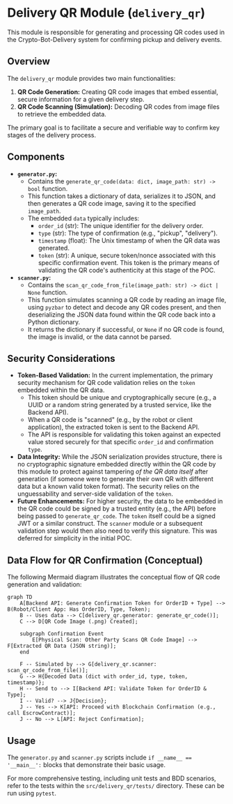 # Delivery QR Module (`delivery_qr`)

This module is responsible for generating and processing QR codes used in the Crypto-Bot-Delivery system for confirming pickup and delivery events.

## Overview

The `delivery_qr` module provides two main functionalities:
1.  **QR Code Generation:** Creating QR code images that embed essential, secure information for a given delivery step.
2.  **QR Code Scanning (Simulation):** Decoding QR codes from image files to retrieve the embedded data.

The primary goal is to facilitate a secure and verifiable way to confirm key stages of the delivery process.

## Components

*   **`generator.py`:**
    *   Contains the `generate_qr_code(data: dict, image_path: str) -> bool` function.
    *   This function takes a dictionary of data, serializes it to JSON, and then generates a QR code image, saving it to the specified `image_path`.
    *   The embedded `data` typically includes:
        *   `order_id` (str): The unique identifier for the delivery order.
        *   `type` (str): The type of confirmation (e.g., "pickup", "delivery").
        *   `timestamp` (float): The Unix timestamp of when the QR data was generated.
        *   `token` (str): A unique, secure token/nonce associated with this specific confirmation event. This token is the primary means of validating the QR code's authenticity at this stage of the POC.
*   **`scanner.py`:**
    *   Contains the `scan_qr_code_from_file(image_path: str) -> dict | None` function.
    *   This function simulates scanning a QR code by reading an image file, using `pyzbar` to detect and decode any QR codes present, and then deserializing the JSON data found within the QR code back into a Python dictionary.
    *   It returns the dictionary if successful, or `None` if no QR code is found, the image is invalid, or the data cannot be parsed.

## Security Considerations

*   **Token-Based Validation:** In the current implementation, the primary security mechanism for QR code validation relies on the `token` embedded within the QR data.
    *   This token should be unique and cryptographically secure (e.g., a UUID or a random string generated by a trusted service, like the Backend API).
    *   When a QR code is "scanned" (e.g., by the robot or client application), the extracted token is sent to the Backend API.
    *   The API is responsible for validating this token against an expected value stored securely for that specific `order_id` and confirmation `type`.
*   **Data Integrity:** While the JSON serialization provides structure, there is no cryptographic signature embedded directly within the QR code by this module to protect against tampering *of the QR data itself* after generation (if someone were to generate their own QR with different data but a known valid token format). The security relies on the unguessability and server-side validation of the `token`.
*   **Future Enhancements:** For higher security, the data to be embedded in the QR code could be signed by a trusted entity (e.g., the API) before being passed to `generate_qr_code`. The `token` itself could be a signed JWT or a similar construct. The `scanner` module or a subsequent validation step would then also need to verify this signature. This was deferred for simplicity in the initial POC.

## Data Flow for QR Confirmation (Conceptual)

The following Mermaid diagram illustrates the conceptual flow of QR code generation and validation:

```mermaid
graph TD
    A[Backend API: Generate Confirmation Token for OrderID + Type] --> B(Robot/Client App: Has OrderID, Type, Token);
    B -- Uses data --> C[delivery_qr.generator: generate_qr_code()];
    C --> D[QR Code Image (.png) Created];
    
    subgraph Confirmation Event
        E[Physical Scan: Other Party Scans QR Code Image] --> F[Extracted QR Data (JSON string)];
    end

    F -- Simulated by --> G[delivery_qr.scanner: scan_qr_code_from_file()];
    G --> H{Decoded Data (dict with order_id, type, token, timestamp)};
    H -- Send to --> I[Backend API: Validate Token for OrderID & Type];
    I -- Valid? --> J{Decision};
    J -- Yes --> K[API: Proceed with Blockchain Confirmation (e.g., call EscrowContract)];
    J -- No --> L[API: Reject Confirmation];
```

## Usage

The `generator.py` and `scanner.py` scripts include `if __name__ == '__main__':` blocks that demonstrate their basic usage. 

For more comprehensive testing, including unit tests and BDD scenarios, refer to the tests within the `src/delivery_qr/tests/` directory. These can be run using `pytest`.
```
